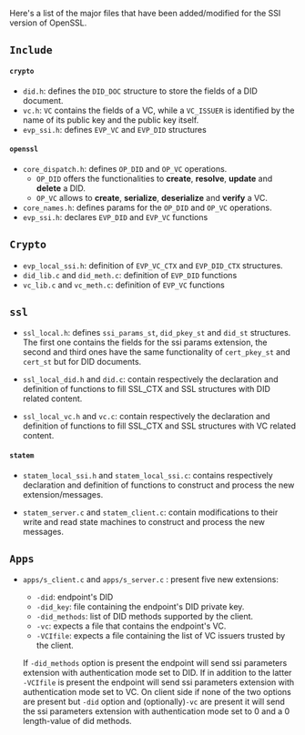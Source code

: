 Here's a list of the major files that have been added/modified for the SSI version of OpenSSL.

## `Include`

#### `crypto`

- `did.h`: defines the `DID_DOC` structure to store the fields of a DID document. 
- `vc.h`: `VC` contains the fields of a VC, while a `VC_ISSUER` is identified by the name of its public key and the public key itself. 
- `evp_ssi.h`: defines `EVP_VC` and `EVP_DID` structures

#### `openssl`

- `core_dispatch.h`: defines `OP_DID` and `OP_VC` operations.
    - `OP_DID` offers the functionalities to **create**, **resolve**, **update** and **delete** a DID.
    - `OP_VC` allows to **create**, **serialize**, **deserialize** and **verify** a VC.
- `core_names.h`: defines params for the `OP_DID` and `OP_VC` operations.
- `evp_ssi.h`: declares `EVP_DID` and `EVP_VC` functions

## `Crypto`

- `evp_local_ssi.h`: definition of `EVP_VC_CTX` and `EVP_DID_CTX` structures.
- `did_lib.c` and `did_meth.c`: definition of `EVP_DID` functions
- `vc_lib.c` and `vc_meth.c`: definition of `EVP_VC` functions

## `ssl`

- `ssl_local.h`: defines `ssi_params_st`, `did_pkey_st` and `did_st` structures. The first one contains the fields for the ssi params extension, the second and third ones have the same functionality of `cert_pkey_st` and `cert_st` but for DID documents.

- `ssl_local_did.h` and `did.c`: contain respectively the declaration and definition of functions to fill SSL_CTX and SSL structures with DID related content.  
- `ssl_local_vc.h` and `vc.c`:  contain respectively the declaration and definition of functions to fill SSL_CTX and SSL structures with VC related content. 

#### `statem`

- `statem_local_ssi.h` and `statem_local_ssi.c`:
contains respectively declaration and definition of functions to construct and process the new extension/messages.

- `statem_server.c` and `statem_client.c`: contain modifications to their write and read state machines to construct and process the new messages.

## `Apps`

- `apps/s_client.c` and `apps/s_server.c` : present five new extensions:
    - `-did`: endpoint's DID
    - `-did_key`: file containing the endpoint's DID private key.
    - `-did_methods`: list of DID methods supported by the client.
    - `-vc`: expects a file that contains the endpoint's VC.
    - `-VCIfile`: expects a file containing the list of VC issuers trusted by the client. 
    
    If `-did_methods` option is present the endpoint will send ssi parameters extension with authentication mode set to DID. If in addition to the latter `-VCIfile` is present the endpoint will send ssi parameters extension with authentication mode set to VC. On client side if none of the two options are present but `-did` option and (optionally)`-vc` are present it will send the ssi parameters extension with authentication mode set to 0 and a 0 length-value of did methods.

